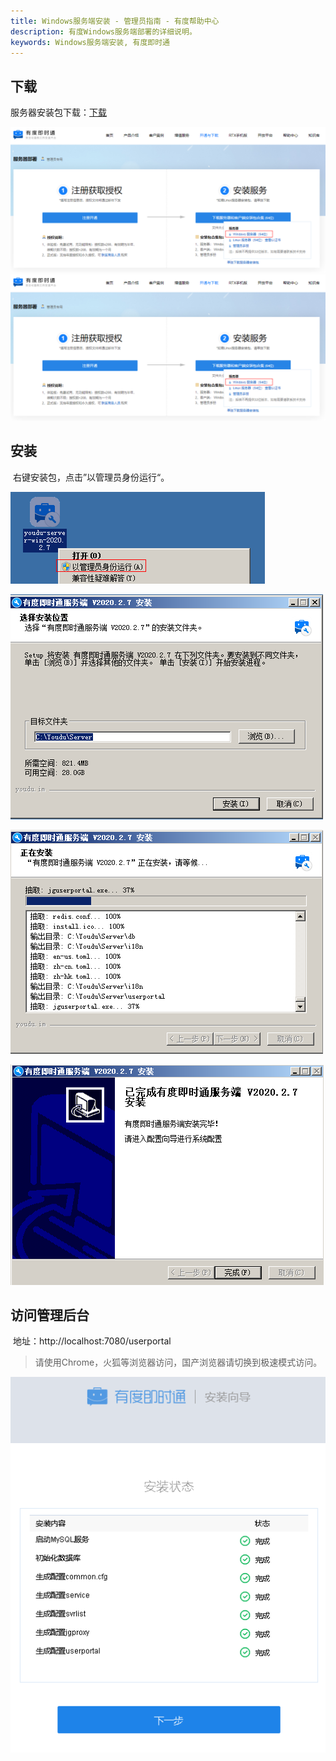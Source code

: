 ```yaml
---
title: Windows服务端安装 - 管理员指南 - 有度帮助中心
description: 有度Windows服务端部署的详细说明。
keywords: Windows服务端安装, 有度即时通
---
```


## 下载

服务器安装包下载：[​下载](https://youdu.im/download.html)

![image-20201113155820966](res/a01_00002/image-20201113155820966.png)![image-20201113155820966](res/a01_00002/image-20201113155820966.png)

## 安装

​	右键安装包，点击”以管理员身份运行“。

![image-20201113161043547](res/a01_00002/image-20201113161043547.png)

![image-20201113161429056](res/a01_00002/image-20201113161429056.png)

![image-20201113161511970](res/a01_00002/image-20201113161511970.png)

![image-20201113161803354](res/a01_00002/image-20201113161803354.png)

## 访问管理后台

​	地址：http://localhost:7080/userportal

> 请使用Chrome，火狐等浏览器访问，国产浏览器请切换到极速模式访问。

![image-20201113161848714](res/a01_00002/image-20201113161848714.png)